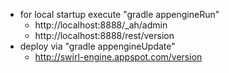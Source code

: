 
* for local startup execute "gradle appengineRun"
  - http://localhost:8888/_ah/admin
  - http://localhost:8888/rest/version
* deploy via "gradle appengineUpdate"
  - http://swirl-engine.appspot.com/version